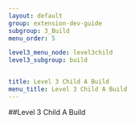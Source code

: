 ```yaml
---
layout: default
group: extension-dev-guide
subgroup: 3_Build
menu_order: 5

level3_menu_node: level3child
level3_subgroup: build


title: Level 3 Child A Build
menu_title: Level 3 Child A Build
---
```





##Level 3 Child A Build